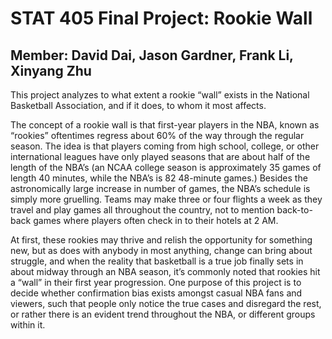 # STAT 405 Final Project: Rookie Wall
## Member: David Dai, Jason Gardner, Frank Li, Xinyang Zhu

This project analyzes to what extent a rookie “wall” exists in the National Basketball Association, and if it does, to whom it most affects. 

The concept of a rookie wall is that first-year players in the NBA, known as “rookies” oftentimes regress about 60% of the way through the regular season. The idea is that players coming from high school, college, or other international leagues have only played seasons that are about half of the length of the NBA’s (an NCAA college season is approximately 35 games of length 40 minutes, while the NBA’s is 82 48-minute games.) Besides the astronomically large increase in number of games, the NBA’s schedule is simply more gruelling. Teams may make three or four flights a week as they travel and play games all throughout the country, not to mention back-to-back games where players often check in to their hotels at 2 AM. 

At first, these rookies may thrive and relish the opportunity for something new, but as does with anybody in most anything, change can bring about struggle, and when the reality that basketball is a true job finally sets in about midway through an NBA season, it’s commonly noted that rookies hit a “wall” in their first year progression. One purpose of this project is to decide whether confirmation bias exists amongst casual NBA fans and viewers, such that people only notice the true cases and disregard the rest, or rather there is an evident trend throughout the NBA, or different groups within it.
